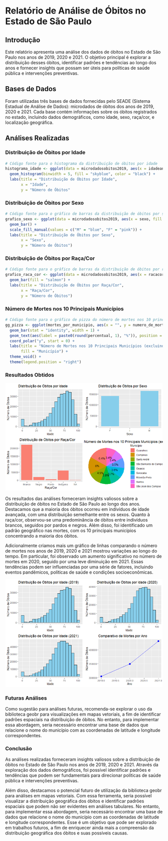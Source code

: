 # Relatório de Análise de Óbitos no Estado de São Paulo

## Introdução

Este relatório apresenta uma análise dos dados de óbitos no Estado de São Paulo nos anos de 2019, 2020 e 2021. O objetivo principal é explorar a distribuição desses óbitos, identificar padrões e tendências ao longo dos anos e fornecer insights que possam ser úteis para políticas de saúde pública e intervenções preventivas.

## Bases de Dados

Foram utilizadas três bases de dados fornecidas pelo SEADE (Sistema Estadual de Análise de Dados): microdados de óbitos dos anos de 2019, 2020 e 2021. Cada base contém informações sobre os óbitos registrados no estado, incluindo dados demográficos, como idade, sexo, raça/cor, e localização geográfica.

## Análises Realizadas

### Distribuição de Óbitos por Idade

```R
# Código fonte para o histograma da distribuição de óbitos por idade
histograma_idade <- ggplot(data = microdadosobitos2019, aes(x = idadeanos)) +
  geom_histogram(binwidth = 5, fill = "skyblue", color = "black") +
  labs(title = "Distribuição de Óbitos por Idade",
       x = "Idade",
       y = "Número de Óbitos"
```

### Distribuição de Óbitos por Sexo
```R
# Código fonte para o gráfico de barras da distribuição de óbitos por sexo
grafico_sexo <- ggplot(data = microdadosobitos2019, aes(x = sexo, fill = sexo)) +
  geom_bar() +
  scale_fill_manual(values = c("M" = "blue", "F" = "pink")) +
  labs(title = "Distribuição de Óbitos por Sexo",
       x = "Sexo",
       y = "Número de Óbitos")
```

### Distribuição de Óbitos por Raça/Cor
```R
# Código fonte para o gráfico de barras da distribuição de óbitos por raça/cor
grafico_raca_cor <- ggplot(data = microdadosobitos2019, aes(x = racacor)) +
  geom_bar(fill = "salmon") +
  labs(title = "Distribuição de Óbitos por Raça/Cor",
       x = "Raça/Cor",
       y = "Número de Óbitos")
```

### Número de Mortes nos 10 Principais Municípios
```R
# Código fonte para o gráfico de pizza do número de mortes nos 10 principais municípios
gg_pizza <- ggplot(mortes_por_municipio, aes(x = "", y = numero_de_mortes, fill = nome_municipio)) +
  geom_bar(stat = "identity", width = 1) +
  geom_text(aes(label = paste0(round(percentual, 1), "%")), position = position_stack(vjust = 0.5)) +
  coord_polar("y", start = 0) +
  labs(title = "Número de Mortes nos 10 Principais Municípios (excluindo São Paulo 61.8%)",
       fill = "Município") +
  theme_void() +
  theme(legend.position = "right")
```
### Resultados Obtidos
![Painel reunindo os resultados obtidos](f3b8c301-ce64-46ba-aa16-41f6c90b8c5b.png)

Os resultados das análises forneceram insights valiosos sobre a distribuição de óbitos no Estado de São Paulo ao longo dos anos. Destacamos que a maioria dos óbitos ocorreu em indivíduos de idade avançada, com uma distribuição semelhante entre os sexos. Quanto à raça/cor, observou-se uma predominância de óbitos entre indivíduos brancos, seguidos por pardos e negros. Além disso, foi identificado um padrão geográfico nas mortes, com os 10 principais municípios concentrando a maioria dos óbitos.

Adicionalmente criamos mais um gráfico de linhas comparando o número de mortes nos anos de 2019, 2020 e 2021 mostrou variações ao longo do tempo. Em particular, foi observado um aumento significativo no número de mortes em 2020, seguido por uma leve diminuição em 2021. Essas tendências podem ser influenciadas por uma série de fatores, incluindo eventos pandêmicos, políticas de saúde e condições socioeconômicas.

![número de mortes nos anos de 2019, 2020 e 2021](Rplot01.png)


### Futuras Análises
Como sugestão para análises futuras, recomenda-se explorar o uso da biblioteca geobr para visualizações em mapas vetoriais, a fim de identificar padrões espaciais na distribuição de óbitos. No entanto, para implementar essa abordagem, seria necessário encontrar uma base de dados que relacione o nome do município com as coordenadas de latitude e longitude correspondentes.

### Conclusão
As análises realizadas forneceram insights valiosos sobre a distribuição de óbitos no Estado de São Paulo nos anos de 2019, 2020 e 2021. Através da exploração dos dados demográficos, foi possível identificar padrões e tendências que podem ser fundamentais para direcionar políticas de saúde pública e intervenções preventivas.

Além disso, destacamos o potencial futuro de utilização da biblioteca geobr para análises em mapas vetoriais. Com essa ferramenta, seria possível visualizar a distribuição geográfica dos óbitos e identificar padrões espaciais que podem não ser evidentes em análises tabulares. No entanto, para implementar essa abordagem, seria necessário encontrar uma base de dados que relacione o nome do município com as coordenadas de latitude e longitude correspondentes. Esse é um objetivo que pode ser explorado em trabalhos futuros, a fim de enriquecer ainda mais a compreensão da distribuição geográfica dos óbitos e suas possíveis causas.
